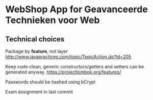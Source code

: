 # WebShop App for Geavanceerde Technieken voor Web

## Technical choices
Package by **feature**, not layer
http://www.javapractices.com/topic/TopicAction.do?Id=205

Keep code clean, generic constructors/getters and setters can be generated anyway.
https://projectlombok.org/features/

Passwords should be hashed using bCrypt

Exam assignment in last commit
